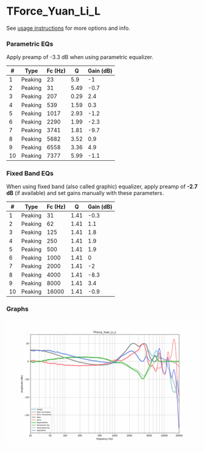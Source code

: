# TForce_Yuan_Li_L
See [usage instructions](https://github.com/jaakkopasanen/AutoEq#usage) for more options and info.

### Parametric EQs
Apply preamp of -3.3 dB when using parametric equalizer.

|   # | Type    |   Fc (Hz) |    Q |   Gain (dB) |
|-----|---------|-----------|------|-------------|
|   1 | Peaking |        23 | 5.9  |        -1   |
|   2 | Peaking |        31 | 5.49 |        -0.7 |
|   3 | Peaking |       207 | 0.29 |         2.4 |
|   4 | Peaking |       539 | 1.59 |         0.3 |
|   5 | Peaking |      1017 | 2.93 |        -1.2 |
|   6 | Peaking |      2290 | 1.99 |        -2.3 |
|   7 | Peaking |      3741 | 1.81 |        -9.7 |
|   8 | Peaking |      5682 | 3.52 |         0.9 |
|   9 | Peaking |      6558 | 3.36 |         4.9 |
|  10 | Peaking |      7377 | 5.99 |        -1.1 |

### Fixed Band EQs
When using fixed band (also called graphic) equalizer, apply preamp of **-2.7 dB** (if available) and set gains manually with these parameters.

|   # | Type    |   Fc (Hz) |    Q |   Gain (dB) |
|-----|---------|-----------|------|-------------|
|   1 | Peaking |        31 | 1.41 |        -0.3 |
|   2 | Peaking |        62 | 1.41 |         1.1 |
|   3 | Peaking |       125 | 1.41 |         1.8 |
|   4 | Peaking |       250 | 1.41 |         1.9 |
|   5 | Peaking |       500 | 1.41 |         1.9 |
|   6 | Peaking |      1000 | 1.41 |         0   |
|   7 | Peaking |      2000 | 1.41 |        -2   |
|   8 | Peaking |      4000 | 1.41 |        -8.3 |
|   9 | Peaking |      8000 | 1.41 |         3.4 |
|  10 | Peaking |     16000 | 1.41 |        -0.9 |

### Graphs
![](./TForce_Yuan_Li_L.png)
